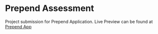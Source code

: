 # Prepend Assessment

Project submission for Prepend Application. Live Preview can be found at [Prepend App](https://iyanushow-lazerpay.netlify.app/)
